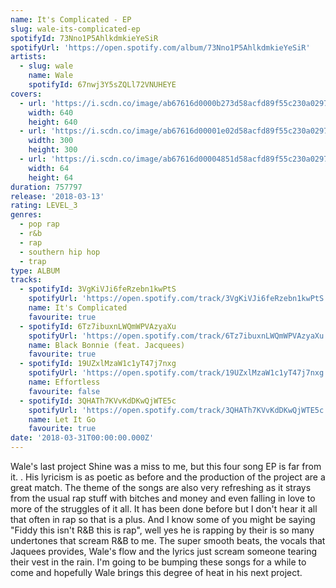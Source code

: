 ```yaml
---
name: It's Complicated - EP
slug: wale-its-complicated-ep
spotifyId: 73Nno1P5AhlkdmkieYeSiR
spotifyUrl: 'https://open.spotify.com/album/73Nno1P5AhlkdmkieYeSiR'
artists:
  - slug: wale
    name: Wale
    spotifyId: 67nwj3Y5sZQLl72VNUHEYE
covers:
  - url: 'https://i.scdn.co/image/ab67616d0000b273d58acfd89f55c230a0297e12'
    width: 640
    height: 640
  - url: 'https://i.scdn.co/image/ab67616d00001e02d58acfd89f55c230a0297e12'
    width: 300
    height: 300
  - url: 'https://i.scdn.co/image/ab67616d00004851d58acfd89f55c230a0297e12'
    width: 64
    height: 64
duration: 757797
release: '2018-03-13'
rating: LEVEL_3
genres:
  - pop rap
  - r&b
  - rap
  - southern hip hop
  - trap
type: ALBUM
tracks:
  - spotifyId: 3VgKiVJi6feRzebn1kwPtS
    spotifyUrl: 'https://open.spotify.com/track/3VgKiVJi6feRzebn1kwPtS'
    name: It's Complicated
    favourite: true
  - spotifyId: 6Tz7ibuxnLWQmWPVAzyaXu
    spotifyUrl: 'https://open.spotify.com/track/6Tz7ibuxnLWQmWPVAzyaXu'
    name: Black Bonnie (feat. Jacquees)
    favourite: true
  - spotifyId: 19UZxlMzaW1c1yT47j7nxg
    spotifyUrl: 'https://open.spotify.com/track/19UZxlMzaW1c1yT47j7nxg'
    name: Effortless
    favourite: false
  - spotifyId: 3QHATh7KVvKdDKwQjWTE5c
    spotifyUrl: 'https://open.spotify.com/track/3QHATh7KVvKdDKwQjWTE5c'
    name: Let It Go
    favourite: true
date: '2018-03-31T00:00:00.000Z'
---
```

Wale's last project Shine was a miss to me, but this four song EP is far from it. . His
lyricism is as poetic as before and the production of the project are a great match. The
theme of the songs are also very refreshing as it strays from the usual rap stuff with bitches
and money and even falling in love to more of the struggles of it all. It has been done before
but I don't hear it all that often in rap so that is a plus. And I know some of you might
be saying "Fiddy this isn't R&B  this is rap", well yes he is rapping by their is so many
undertones that scream R&B to me. The super smooth beats, the vocals that Jaquees provides,
Wale's flow and the lyrics just scream someone tearing their vest in the rain. I'm going to
be bumping these songs for a while to come and hopefully Wale brings this degree of heat in
his next project.
